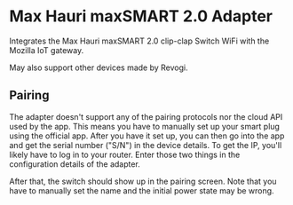 # Max Hauri maxSMART 2.0 Adapter

Integrates the Max Hauri maxSMART 2.0 clip-clap Switch WiFi with the Mozilla IoT gateway.

May also support other devices made by Revogi.

## Pairing

The adapter doesn't support any of the pairing protocols nor the cloud API used by the app. This means you have to manually set up your smart plug using the official app. After you have it set up, you can then go into the app and get the serial number ("S/N") in the device details. To get the IP, you'll likely have to log in to your router. Enter those two things in the configuration details of the adapter.

After that, the switch should show up in the pairing screen. Note that you have to manually set the name and the initial power state may be wrong.
